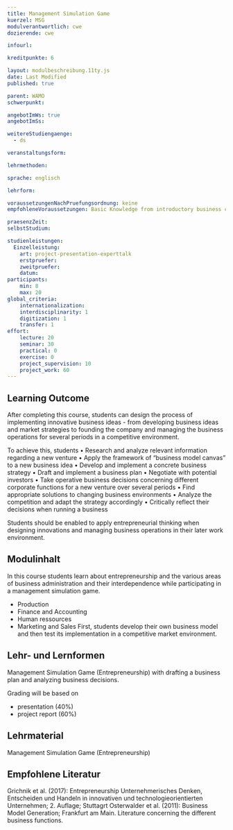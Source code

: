 ```yaml
---
title: Management Simulation Game
kuerzel: MSG
modulverantwortlich: cwe
dozierende: cwe

infourl: 

kreditpunkte: 6

layout: modulbeschreibung.11ty.js
date: Last Modified
published: true

parent: WAMO
schwerpunkt:

angebotImWs: true
angebotImSs: 

weitereStudiengaenge: 
  - ds

veranstaltungsform: 

lehrmethoden:

sprache: englisch

lehrform:

voraussetzungenNachPruefungsordnung: keine
empfohleneVoraussetzungen: Basic Knowledge from introductory business courses (Marketing, Finance, Accounting, Production)

praesenzZeit: 
selbstStudium: 

studienleistungen:
  Einzelleistung:
    art: project-presentation-experttalk
    erstpruefer: 
    zweitpruefer: 
    datum:
participants: 
    min: 8
    max: 20
global_criteria:
    internationalization:
    interdisciplinarity: 1
    digitization: 1
    transfer: 1
effort:
    lecture: 20
    seminar: 30
    practical: 0
    exercise: 0
    project_supervision: 10
    project_work: 60
---
```




## Learning Outcome


After completing this course, students can design the process of implementing innovative business ideas - from developing business ideas and market strategies to founding the company and managing the business operations for several periods in a competitive environment.


To achieve this, students
•	Research and analyze relevant information regarding a new venture
•	Apply the framework of “business model canvas” to a new business idea
•	Develop and implement a concrete business strategy
•	Draft and implement a business plan
•	Negotiate with potential investors
•	Take operative business decisions concerning different corporate functions for a new venture over several periods
•	Find appropriate solutions to changing business environments
•	Analyze the competition and adapt the strategy accordingly
•	Critically reflect their decisions when running a business


Students should be enabled to apply entrepreneurial thinking when designing innovations and managing business operations in their later work environment.  


 
## Modulinhalt


In this course students learn about entrepreneurship and the various areas of business 
administration and their interdependence while participating in a management simulation game.

* Production
* Finance and Accounting
* Human ressources
* Marketing and Sales
First, students develop their own business model and then test its implementation in a competitive market environment.


## Lehr- und Lernformen

Management Simulation Game (Entrepreneurship) with drafting a business plan and 
analyzing business decisions.

Grading will be based on
* presentation (40%)
* project report (60%)




## Lehrmaterial

Management Simulation Game (Entrepreneurship)


## Empfohlene Literatur

Grichnik et al. (2017): Entrepreneurship Unternehmerisches Denken, Entscheiden und Handeln in innovativen und technologieorientierten Unternehmen; 2. Auflage; Stuttagrt
Osterwalder et al. (2011): Business Model Generation; Frankfurt am Main.
Literature concerning the different business functions.